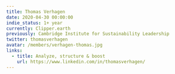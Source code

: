 ```yaml
---
title: Thomas Verhagen
date: 2020-04-30 00:00:00
indie_status: 1+ year
currently: Clipper.earth
previously: Cambridge Institute for Sustainability Leadership
twitter: thomasverhagen
avatar: /members/verhagen-thomas.jpg
links:
  - title: Analyze, structure & boost
    url: https://www.linkedin.com/in/thomasverhagen/
---
```

